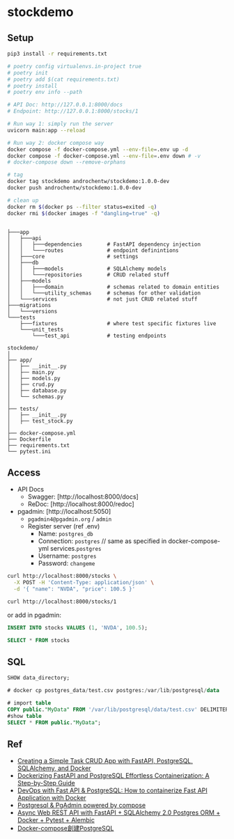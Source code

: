 # stockdemo

## Setup

```sh
pip3 install -r requirements.txt

# poetry config virtualenvs.in-project true
# poetry init 
# poetry add $(cat requirements.txt)
# poetry install
# poetry env info --path
```

```sh
# API Doc: http://127.0.0.1:8000/docs
# Endpoint: http://127.0.0.1:8000/stocks/1

# Run way 1: simply run the server
uvicorn main:app --reload

# Run way 2: docker compose way
docker compose -f docker-compose.yml --env-file=.env up -d
docker compose -f docker-compose.yml --env-file=.env down # -v
# docker-compose down --remove-orphans

# tag
docker tag stockdemo androchentw/stockdemo:1.0.0-dev
docker push androchentw/stockdemo:1.0.0-dev

# clean up
docker rm $(docker ps --filter status=exited -q)
docker rmi $(docker images -f "dangling=true" -q)
```

```text

├───app
│   ├───api
│   │   ├───dependencies        # FastAPI dependency injection 
│   │   └───routes              # endpoint definintions
│   ├───core                    # settings
│   ├───db
│   │   ├───models              # SQLAlchemy models
│   │   └───repositories        # CRUD related stuff
│   ├───models                  
│   │   ├───domain              # schemas related to domain entities
│   │   └───utility_schemas     # schemas for other validation
│   └───services                # not just CRUD related stuff
├───migrations
│   └───versions
└───tests
    ├───fixtures                # where test specific fixtures live
    └───unit_tests                
        └───test_api            # testing endpoints

stockdemo/
│
├── app/
│   ├── __init__.py
│   ├── main.py
│   ├── models.py
│   ├── crud.py
│   ├── database.py
│   └── schemas.py
│
├── tests/
│   ├── __init__.py
│   ├── test_stock.py
│
├── docker-compose.yml
├── Dockerfile
├── requirements.txt
└── pytest.ini
```

## Access

* API Docs
  * Swagger: [http://localhost:8000/docs]
  * ReDoc: [http://localhost:8000/redoc]
* pgadmin: [http://localhost:5050]
  * `pgadmin4@pgadmin.org` / `admin`
  * Register server (ref .env)
    * Name: `postgres_db`
    * Connection: `postgres`    // same as specified in docker-compose-yml services.`postgres`
    * Username: `postgres`
    * Password: `changeme`

```sh
curl http://localhost:8000/stocks \
  -X POST -H 'Content-Type: application/json' \
  -d '{ "name": "NVDA", "price": 100.5 }'

curl http://localhost:8000/stocks/1
```

or add in pgadmin:

```sql
INSERT INTO stocks VALUES (1, 'NVDA', 100.5);

SELECT * FROM stocks
```

## SQL

```sql
SHOW data_directory;

# docker cp postgres_data/test.csv postgres:/var/lib/postgresql/data

# import table 
COPY public."MyData" FROM '/var/lib/postgresql/data/test.csv' DELIMITER ',' CSV HEADER;  
#show table 
SELECT * FROM public."MyData";
```

## Ref

* [Creating a Simple Task CRUD App with FastAPI, PostgreSQL, SQLAlchemy, and Docker](https://plainenglish.io/blog/creating-a-simple-task-crud-app-with-fastapi-postgresql-sqlalchemy-and-docker)
* [Dockerizing FastAPI and PostgreSQL Effortless Containerization: A Step-by-Step Guide](https://medium.com/@kevinkoech265/dockerizing-fastapi-and-postgresql-effortless-containerization-a-step-by-step-guide-68b962c3e7eb)
* [DevOps with Fast API & PostgreSQL: How to containerize Fast API Application with Docker](https://dev.to/mbuthi/devops-with-fast-api-postgresql-how-to-containerize-fast-api-application-with-docker-1jdb)
* [Postgresql & PgAdmin powered by compose](https://github.com/khezen/compose-postgres)
* [Async Web REST API with FastAPI + SQLAlchemy 2.0 Postgres ORM + Docker + Pytest + Alembic](https://github.com/reinhud/async-fastapi-postgres-template)
* [Docker-compose創建PostgreSQL](https://cde566.medium.com/docker-compose%E5%89%B5%E5%BB%BApostgresql-7f3f9519fa20)
